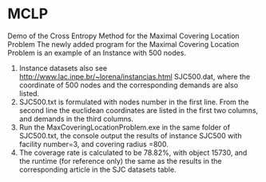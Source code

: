 # MCLP
Demo of the Cross Entropy Method for the Maximal Covering Location Problem
The newly added program for the Maximal Covering Location Problem is an example of an Instance with 500 nodes.

1. Instance datasets also see http://www.lac.inpe.br/~lorena/instancias.html SJC500.dat, where the coordinate of 500 nodes and the corresponding demands are also listed.
2. SJC500.txt is formulated with nodes number in the first line. From the second line the euclidean coordinates are listed in the first two columns, and demands in the third columns.
3. Run the MaxCoveringLocationProblem.exe in the same folder of SJC500.txt, the console output the results of instance SJC500 with facility number=3, and covering radius =800.
4. The coverage rate is calculated to be 78.82%, with object 15730, and the runtime (for reference only) the same as the results in the corresponding article in the SJC datasets table.
